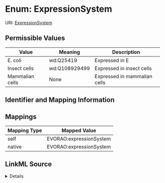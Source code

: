 # Enum: ExpressionSystem



URI: [ExpressionSystem](ExpressionSystem.md)

## Permissible Values

| Value | Meaning | Description |
| --- | --- | --- |
| E. coli | wd:Q25419 | Expressed in E |
| Insect cells | wd:Q108929499 | Expressed in insect cells |
| Mammalian cells | None | Expressed in mammalian cells |









## Identifier and Mapping Information








## Mappings

| Mapping Type | Mapped Value |
| ---  | ---  |
| self | EVORAO:expressionSystem |
| native | EVORAO:expressionSystem |




## LinkML Source

<details>
```yaml
name: expressionSystem
rank: 1000
permissible_values:
  E. coli:
    text: E. coli
    description: Expressed in E. Coli bacteria
    meaning: wd:Q25419
  Insect cells:
    text: Insect cells
    description: Expressed in insect cells
    meaning: wd:Q108929499
  Mammalian cells:
    text: Mammalian cells
    description: Expressed in mammalian cells

```
</details>
